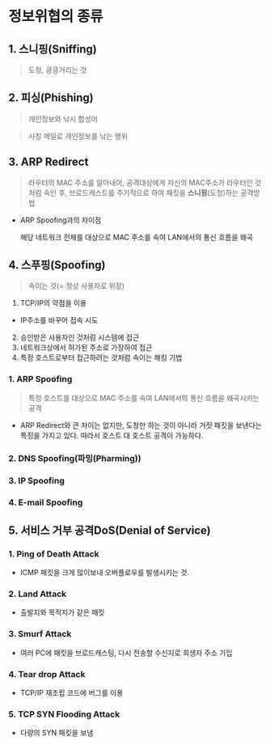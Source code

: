 # 정보위협의 종류

## 1. **스니핑(Sniffing)**
> 도청, 킁킁거리는 것 

## 2. 피싱(Phishing)
> 개인정보와 낚시 합성어

> 사칭 메일로 개인정보를 낚는 행위

## 3. ARP Redirect
> 라우터의 MAC 주소를 알아내어, 공격대상에게 자신의 MAC주소가 라우터인 것 처럼 속인 후, 브로드캐스트를 주기적으로 하여 패킷을 **스니핑**(도청)하는 공격방법

- ARP Spoofing과의 차이점
    
    해당 네트워크 전체를 대상으로 MAC 주소를 속여 LAN에서의 통신 흐름을 왜곡

## 4. 스푸핑(Spoofing)
> 속이는 것(= 정상 사용자로 위장)

1. TCP/IP의 약점을 이용
- IP주소를 바꾸어 접속 시도
2. 승인받은 사용자인 것처럼 시스템에 접근
3. 네트워크상에서 허가된 주소로 가장하여 접근
4. 특정 호스트로부터 접근하려는 것처럼 속이는 해킹 기법

### 1. ARP Spoofing
> 특정 호스트를 대상으로 MAC 주소를 속여 LAN에서의 통신 흐름을 왜곡시키는 공격

- ARP Redirect와 큰 차이는 없지만, 도청만 하는 것이 아니라 거짓 패킷을 보낸다는 특징을 가지고 있다. 따라서 호스트 대 호스트 공격이 가능하다.

### 2. DNS Spoofing(파밍(Pharming)) 

### 3. IP Spoofing

### 4. E-mail Spoofing


## 5. 서비스 거부 공격DoS(Denial of Service)

### 1. Ping of Death Attack 
- ICMP 패킷을 크게 많이보내 오버플로우를 발생시키는 것.

### 2. Land Attack
- 출발지와 목적지가 같은 패킷

### 3. Smurf Attack
- 여러 PC에 패킷을 브로드캐스팅, 다시 전송할 수신지로 희생자 주소 기입

### 4. Tear drop Attack
- TCP/IP 재조립 코드에 버그를 이용

### 5. TCP SYN Flooding Attack 
- 다량의 SYN 패킷을 보냄